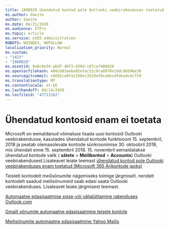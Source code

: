 ```yaml
---
title: 1800029 ühendatud kontod pole Outlooki veebirakenduses toetatud
ms.author: daeite
author: daeite
ms.date: 04/21/2020
ms.audience: ITPro
ms.topic: article
ms.service: o365-administration
ROBOTS: NOINDEX, NOFOLLOW
localization_priority: Normal
ms.custom:
- "1423"
- "1800029"
ms.assetid: 8a8c9e34-abd7-40f3-b59d-c87ca7400020
ms.openlocfilehash: 480cb83aebe85efac51c9ca8970e1ddc9bb96e30
ms.sourcegitcommit: c6692ce0fa1358ec3529e59ca0ecdfdea4cdc759
ms.translationtype: MT
ms.contentlocale: et-EE
ms.lasthandoff: 09/14/2020
ms.locfileid: "47713162"
---
```

# <a name="connected-accounts-are-no-longer-supported"></a>Ühendatud kontosid enam ei toetata

Microsoft on eemaldanud võimaluse lisada uusi kontosid Outlooki veebirakendusse, kasutades ühendatud kontode funktsiooni 15. septembril, 2018 ja peatab olemasolevate kontode sünkroonimise 30. oktoobril 2018, mis ühendati enne 15. septembril 2018. 15. novembril eemaldatakse ühendatud kontode valik ( **sätete** \> **Meilikontod** \> **Accounts**) Outlooki veebirakendusest.Lisateavet leiate teemast [ühendatud kontod pole Outlooki veebirakenduses enam toetatud (Microsoft 365 Ärikontode jaoks)](https://support.office.com/article/Connected-accounts-is-no-longer-supported-in-Outlook-on-the-web-Office-365-for-business-accounts-5cc526bf-e928-4a99-8b9f-5e089df7d887)
  
Teistelt kontodelt meilisõnumite nägemiseks toimige järgmiselt. nendelt kontodelt saadud meilisõnumeid saab edasi saata Outlooki veebirakenduses. Lisateavet leiate järgmisest teemast.
  
[Automaatse edasisaatmise sisse-või väljalülitamine rakenduses Outlook.com](https://go.microsoft.com/fwlink/?linkid=2038346)
  
[Gmaili sõnumite automaatne edasisaatmine teisele kontole](https://aka.ms/forward-gmail-messages)
  
[Meilisõnumite automaatne edasisaatmine Yahoo Mailis](https://aka.ms/yahoo-email-forwarding)
  